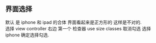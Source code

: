 ## 界面选择
默认 是 iphone 和 ipad 的合体 
界面看起来是正方形的 这样是不对的.  
选择 view controller  右边 第一个 检查器  use size classes 取消勾选 选择 iphone 确定选择勾选.


